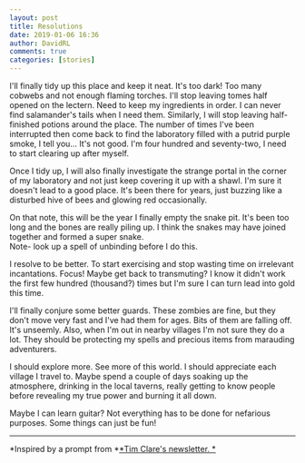 ```yaml
---  
layout: post  
title: Resolutions  
date: 2019-01-06 16:36  
author: DavidRL  
comments: true  
categories: [stories]  
---  
```


I'll finally tidy up this place and keep it neat. It's too dark! Too many cobwebs and not enough flaming torches. I'll stop leaving tomes half opened on the lectern. Need to keep my ingredients in order. I can never find salamander's tails when I need them. Similarly, I will stop leaving half-finished potions around the place. The number of times I've been interrupted then come back to find the laboratory filled with a putrid purple smoke, I tell you... It's not good. I'm four hundred and seventy-two, I need to start clearing up after myself.  



Once I tidy up, I will also finally investigate the strange portal in the corner of my laboratory and not just keep covering it up with a shawl. I'm sure it doesn't lead to a good place. It's been there for years, just buzzing like a disturbed hive of bees and glowing red occasionally.  



On that note, this will be the year I finally empty the snake pit. It's been too long and the bones are really piling up. I think the snakes may have joined together and formed a super snake.<br />Note- look up a spell of unbinding before I do this.  



I resolve to be better. To start exercising and stop wasting time on irrelevant incantations. Focus! Maybe get back to transmuting? I know it didn't work the first few hundred (thousand?) times but I'm sure I can turn lead into gold this time.   



I'll finally conjure some better guards. These zombies are fine, but they don't move very fast and I've had them for ages. Bits of them are falling off. It's unseemly. Also, when I'm out in nearby villages I'm not sure they do a lot. They should be protecting my spells and precious items from marauding adventurers.  



I should explore more. See more of this world. I should appreciate each village I travel to. Maybe spend a couple of days soaking up the atmosphere, drinking in the local taverns, really getting to know people before revealing my true power and burning it all down.    



Maybe I can learn guitar? Not everything has to be done for nefarious purposes. Some things can just be fun!  


<!-- wp:separator -->  
<hr class="wp-block-separator"/>  
<!-- /wp:separator -->  


*Inspired by a prompt from *<a href="https://timclarepoet.us5.list-manage.com/subscribe?u=e7ca46b9b92f78eed632be306&amp;id=9233777f1e">*Tim Clare's newsletter. *</a>  
